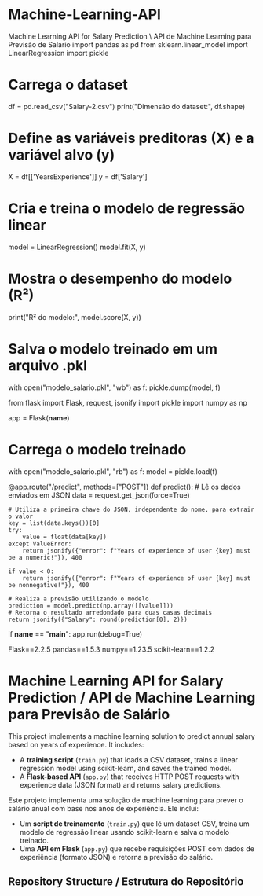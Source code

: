 # Machine-Learning-API
Machine Learning API for Salary Prediction  \ API de Machine Learning para Previsão de Salário
import pandas as pd
from sklearn.linear_model import LinearRegression
import pickle

# Carrega o dataset
df = pd.read_csv("Salary-2.csv")
print("Dimensão do dataset:", df.shape)

# Define as variáveis preditoras (X) e a variável alvo (y)
X = df[['YearsExperience']]
y = df['Salary']

# Cria e treina o modelo de regressão linear
model = LinearRegression()
model.fit(X, y)

# Mostra o desempenho do modelo (R²)
print("R² do modelo:", model.score(X, y))

# Salva o modelo treinado em um arquivo .pkl
with open("modelo_salario.pkl", "wb") as f:
    pickle.dump(model, f)

from flask import Flask, request, jsonify
import pickle
import numpy as np

app = Flask(__name__)

# Carrega o modelo treinado
with open("modelo_salario.pkl", "rb") as f:
    model = pickle.load(f)

@app.route("/predict", methods=["POST"])
def predict():
    # Lê os dados enviados em JSON
    data = request.get_json(force=True)
    
    # Utiliza a primeira chave do JSON, independente do nome, para extrair o valor
    key = list(data.keys())[0]
    try:
        value = float(data[key])
    except ValueError:
        return jsonify({"error": f"Years of experience of user {key} must be a numeric!"}), 400

    if value < 0:
        return jsonify({"error": f"Years of experience of user {key} must be nonnegative!"}), 400

    # Realiza a previsão utilizando o modelo
    prediction = model.predict(np.array([[value]]))
    # Retorna o resultado arredondado para duas casas decimais
    return jsonify({"Salary": round(prediction[0], 2)})

if __name__ == "__main__":
    app.run(debug=True)

 Flask==2.2.5
pandas==1.5.3
numpy==1.23.5
scikit-learn==1.2.2

# Machine Learning API for Salary Prediction / API de Machine Learning para Previsão de Salário

This project implements a machine learning solution to predict annual salary based on years of experience. It includes:
- A **training script** (`train.py`) that loads a CSV dataset, trains a linear regression model using scikit-learn, and saves the trained model.
- A **Flask-based API** (`app.py`) that receives HTTP POST requests with experience data (JSON format) and returns salary predictions.

Este projeto implementa uma solução de machine learning para prever o salário anual com base nos anos de experiência. Ele inclui:
- Um **script de treinamento** (`train.py`) que lê um dataset CSV, treina um modelo de regressão linear usando scikit-learn e salva o modelo treinado.
- Uma **API em Flask** (`app.py`) que recebe requisições POST com dados de experiência (formato JSON) e retorna a previsão do salário.

## Repository Structure / Estrutura do Repositório



